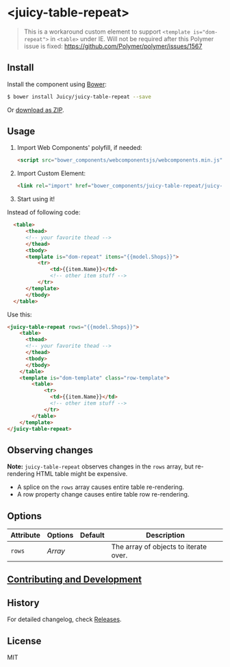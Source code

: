# &lt;juicy-table-repeat&gt;

> This is a workaround custom element to support `<template is="dom-repeat">` in `<table>` under IE.
Will not be required after this Polymer issue is fixed: https://github.com/Polymer/polymer/issues/1567

## Install

Install the component using [Bower](http://bower.io/):

```sh
$ bower install Juicy/juicy-table-repeat --save
```

Or [download as ZIP](https://github.com/Juicy/juicy-table-repeat/archive/master.zip).

## Usage

1. Import Web Components' polyfill, if needed:

    ```html
    <script src="bower_components/webcomponentsjs/webcomponents.min.js"></script>
    ```

2. Import Custom Element:

    ```html
    <link rel="import" href="bower_components/juicy-table-repeat/juicy-table-repeat.html">
    ```

3. Start using it!

Instead of following code:
```html
  <table>
      <thead>
      <!-- your favorite thead -->
      </thead>
      <tbody>
      <template is="dom-repeat" items="{{model.Shops}}">
          <tr>
              <td>{{item.Name}}</td>
              <!-- other item stuff -->
          </tr>
      </template>
      </tbody>
  </table>
```

Use this:

```html
<juicy-table-repeat rows="{{model.Shops}}">
    <table>
      <thead>
      <!-- your favorite thead -->
      </thead>
      <tbody>
      </tbody>
    </table>
    <template is="dom-template" class="row-template">
        <table>
            <tr>
              <td>{{item.Name}}</td>
              <!-- other item stuff -->
            </tr>
        </table>
    </template>
</juicy-table-repeat>
```

## Observing changes

**Note:** `juicy-table-repeat` observes changes in the `rows` array, but re-rendering HTML table might be expensive.

- A splice on the `rows` array causes entire table re-rendering.
- A row property change causes entire table row re-rendering.

## Options

Attribute     | Options     | Default      | Description
---           | ---         | ---          | ---
`rows`        | *Array*     |              | The array of objects to iterate over.

## [Contributing and Development](CONTRIBUTING.md)

## History

For detailed changelog, check [Releases](https://github.com/Juicy/juicy-table-repeat/releases).

## License

MIT
